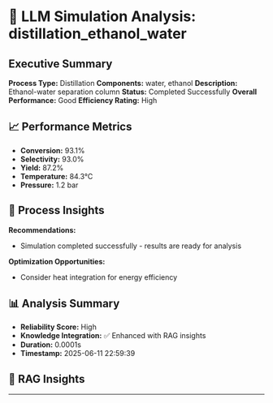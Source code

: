 # 🧠 LLM Simulation Analysis: distillation_ethanol_water

## Executive Summary
**Process Type:** Distillation
**Components:** water, ethanol
**Description:** Ethanol-water separation column
**Status:** Completed Successfully
**Overall Performance:** Good
**Efficiency Rating:** High

## 📈 Performance Metrics
- **Conversion:** 93.1%
- **Selectivity:** 93.0%
- **Yield:** 87.2%
- **Temperature:** 84.3°C
- **Pressure:** 1.2 bar

## 🔬 Process Insights

**Recommendations:**

- Simulation completed successfully - results are ready for analysis




**Optimization Opportunities:**

- Consider heat integration for energy efficiency





## 📊 Analysis Summary
- **Reliability Score:** High
- **Knowledge Integration:** ✅ Enhanced with RAG insights
- **Duration:** 0.0001s
- **Timestamp:** 2025-06-11 22:59:39

## 🔬 RAG Insights


--- 